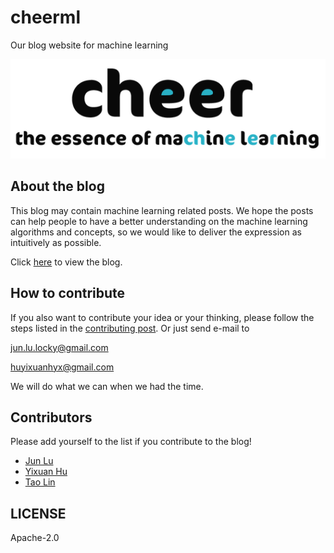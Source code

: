 # cheerml
Our blog website for machine learning

![CheerML logo](/assets/img/mlessence.png)

## About the blog
This blog may contain machine learning related posts. We hope the posts can help people to have a better understanding on the machine learning algorithms and concepts, so we would like to deliver the expression as intuitively as possible.

Click [here](https://cheerml.github.io/) to view the blog.

## How to contribute
If you also want to contribute your idea or your thinking, please follow the steps listed in the [contributing post](https://cheerml.github.io/contributing).
Or just send e-mail to

jun.lu.locky@gmail.com

huyixuanhyx@gmail.com

We will do what we can when we had the time.

## Contributors

Please add yourself to the list if you contribute to the blog!

- [Jun Lu](https://github.com/junlulocky)
- [Yixuan Hu](https://github.com/yeephycho)
- [Tao Lin](https://github.com/iamtao)


## LICENSE
Apache-2.0
